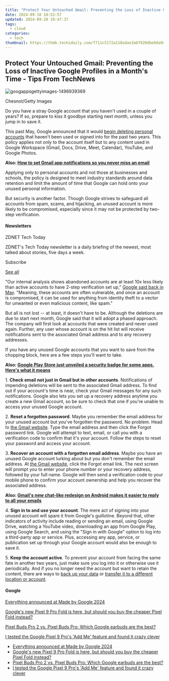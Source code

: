 ```yaml
---
title: "Protect Your Untouched Gmail: Preventing the Loss of Inactive Google Profiles in a Month's Time - Tips From TechNews"
date: 2024-09-18 10:52:57
updated: 2024-09-20 10:47:37
tags:
  - cloud
categories:
  - tech
thumbnail: https://thmb.techidaily.com/f711c5172a110adae3abf928dbe0da94bf3039e13fcceef86f8416f4ac0c1cb4.jpg
---
```


## Protect Your Untouched Gmail: Preventing the Loss of Inactive Google Profiles in a Month's Time - Tips From TechNews

![googappsgettyimages-1496939369](https://www.zdnet.com/a/img/resize/3be09b23bb8370f3b96a836ee60efb8c447aab91/2023/11/13/d2c05973-0964-4694-849f-c604fec34a2c/googappsgettyimages-1496939369.jpg?auto=webp&width=1280)

Chesnot/Getty Images

Do you have a stray Google account that you haven't used in a couple of years? If so, prepare to kiss it goodbye starting next month, unless you jump in to save it.

This past May, Google announced that it would [begin deleting personal accounts](https://www.zdnet.com/article/log-in-or-lose-it-google-will-start-deleting-your-unused-personal-accounts/) that haven't been used or signed into for the past two years. This policy applies not only to the account itself but to any content used in Google Workspace (Gmail, Docs, Drive, Meet, Calendar), YouTube, and Google Photos.

**Also: [How to set Gmail app notifications so you never miss an email](https://www.zdnet.com/home-and-office/work-life/how-to-set-the-gmail-app-email-notifications-so-you-never-miss-an-email/)**

Applying only to personal accounts and not those at businesses and schools, the policy is designed to meet industry standards around data retention and limit the amount of time that Google can hold onto your unused personal information.

But security is another factor. Though Google strives to safeguard all accounts from spam, scams, and hijacking, an unused account is more likely to be compromised, especially since it may not be protected by two-step verification.

#### Newsletters

ZDNET Tech Today

ZDNET's Tech Today newsletter is a daily briefing of the newest, most talked about stories, five days a week.

 Subscribe

[See all](https://www.zdnet.com/newsletters/)

"Our internal analysis shows abandoned accounts are at least 10x less likely than active accounts to have 2-step verification set up," [Google said back in May](https://blog.google/technology/safety-security/updating-our-inactive-account-policies/). "Meaning, these accounts are often vulnerable, and once an account is compromised, it can be used for anything from identity theft to a vector for unwanted or even malicious content, like spam."

But all is not lost -- at least, it doesn't have to be. Although the deletions are due to start next month, Google said that it will adopt a phased approach. The company will first look at accounts that were created and never used again. Further, any user whose account is on the hit list will receive notifications sent to the associated Gmail address and to any recovery addresses.

If you have any unused Google accounts that you want to save from the chopping block, here are a few steps you'll want to take.

**Also: [Google Play Store just unveiled a security badge for some apps. Here's what it means](https://www.zdnet.com/article/google-play-store-just-unveiled-a-security-badge-for-some-apps-heres-what-it-means/)**

1\. **Check email not just in Gmail but in other accounts**. Notifications of impending deletions will be sent to the associated Gmail address. To find out if your account's time is near, check your Gmail messages for any such notifications. Google also lets you set up a recovery address anytime you create a new Gmail account, so be sure to check that one if you're unable to access your unused Google account.

2\. **Reset a forgotten password**. Maybe you remember the email address for your unused account but you've forgotten the password. No problem. Head to [the Gmail website](https://mail.google.com/mail). Type the email address and then click the Forgot password link. Google will attempt to text, email, or call you with a verification code to confirm that it's your account. Follow the steps to reset your password and access your account.

3\. **Recover an account with a forgotten email address**. Maybe you have an unused Google account lurking about but you don't remember the email address. At [the Gmail website](https://mail.google.com/mail), click the Forgot email link. The next screen will prompt you to enter your phone number or your recovery address, followed by your full name. Google will then send a verification code to your mobile phone to confirm your account ownership and help you recover the associated address.

**Also: [Gmail's new chat-like redesign on Android makes it easier to reply to all your emails](https://www.zdnet.com/home-and-office/work-life/gmails-new-chat-like-redesign-makes-it-easier-to-reply-to-all-your-emails/)**

4\. **Sign in to and use your account**. The mere act of signing into your unused account will spare it from Google's guillotine. Beyond that, other indicators of activity include reading or sending an email, using Google Drive, watching a YouTube video, downloading an app from Google Play, using Google Search, and using the "Sign in with Google" option to log into a third-party app or service. Plus, accessing any app, service, or publication set up through your Google account would also be enough to save it.

5\. **Keep the account active**. To prevent your account from facing the same fate in another two years, just make sure you log into it or otherwise use it periodically. And if you no longer need the account but want to retain the content, there are ways to [back up your data](https://www.zdnet.com/home-and-office/work-life/ultimate-guide-to-gmail-back-up/) or [transfer it to a different location or account](https://support.google.com/accounts/answer/3024190).

#### Google

[Everything announced at Made by Google 2024](https://www.zdnet.com/article/everything-announced-at-made-by-google-2024-pixel-9-pro-fold-gemini-watch-3-and-more/ "Everything announced at Made by Google 2024")

[Google's new Pixel 9 Pro Fold is here, but should you buy the cheaper Pixel Fold instead?](https://www.zdnet.com/article/google-pixel-9-pro-fold-vs-pixel-fold/ "Google's new Pixel 9 Pro Fold is here, but should you buy the cheaper Pixel Fold instead?")

[Pixel Buds Pro 2 vs. Pixel Buds Pro: Which Google earbuds are the best?](https://www.zdnet.com/article/pixel-buds-pro-2-vs-pixel-buds-pro-which-google-earbuds-are-the-best/ "Pixel Buds Pro 2 vs. Pixel Buds Pro: Which Google earbuds are the best?")

[I tested the Google Pixel 9 Pro's 'Add Me' feature and found it crazy clever](https://www.zdnet.com/article/the-google-pixel-9-pros-add-me-feature-is-an-ar-camera-tool-youll-actually-use/ "I tested the Google Pixel 9 Pro's 'Add Me' feature and found it crazy clever")

* [Everything announced at Made by Google 2024](https://www.zdnet.com/article/everything-announced-at-made-by-google-2024-pixel-9-pro-fold-gemini-watch-3-and-more/ "Everything announced at Made by Google 2024")
* [Google's new Pixel 9 Pro Fold is here, but should you buy the cheaper Pixel Fold instead?](https://www.zdnet.com/article/google-pixel-9-pro-fold-vs-pixel-fold/ "Google's new Pixel 9 Pro Fold is here, but should you buy the cheaper Pixel Fold instead?")
* [Pixel Buds Pro 2 vs. Pixel Buds Pro: Which Google earbuds are the best?](https://www.zdnet.com/article/pixel-buds-pro-2-vs-pixel-buds-pro-which-google-earbuds-are-the-best/ "Pixel Buds Pro 2 vs. Pixel Buds Pro: Which Google earbuds are the best?")
* [I tested the Google Pixel 9 Pro's 'Add Me' feature and found it crazy clever](https://www.zdnet.com/article/the-google-pixel-9-pros-add-me-feature-is-an-ar-camera-tool-youll-actually-use/ "I tested the Google Pixel 9 Pro's 'Add Me' feature and found it crazy clever")

<ins class="adsbygoogle"
     style="display:block"
     data-ad-format="autorelaxed"
     data-ad-client="ca-pub-7571918770474297"
     data-ad-slot="1223367746"></ins>



<ins class="adsbygoogle"
     style="display:block"
     data-ad-client="ca-pub-7571918770474297"
     data-ad-slot="8358498916"
     data-ad-format="auto"
     data-full-width-responsive="true"></ins>

